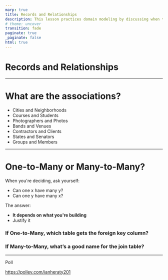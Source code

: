 ```yaml
---
marp: true
title: Records and Relationships
description: This lesson practices domain modeling by discussing when to use a one-to-many or a many-to-many relationship.
# theme: uncover
transition: fade
paginate: true
_paginate: false
html: true
---
```


# Records and Relationships

---
# <!--fit--> What are the associations?
- Cities and Neighborhoods
- Courses and Students
- Photographers and Photos
- Bands and Venues
- Contractors and Clients
- States and Senators
- Groups and Members

---
# One-to-Many or Many-to-Many?
When you're deciding, ask yourself:
- Can one x have many y?
- Can one y have many x?

The answer:
- **It depends on what you're building**
- Justify it

### If **One-to-Many**, which table gets the **foreign key** column?
### If **Many-to-Many**, what’s a good name for the **join table**?

---

Poll

https://pollev.com/ianheraty201


<!-- 
1. Cities and Neighborhoods

If we model Cities and Neighborhoods as a one-to-many, which table would you add a foreign key to?

What would you call the foreign key column?

2. Courses and Students

If we model it as a many-to-many, can you think of a good name for the join table between courses and students?

3. Photographers and photos

If we model Photos and Photographers as a one-to-many, which table would you add a foreign key to?

4. Bands and Venues

If we model it as a many-to-many, can you think of a good name for the join table between bands and venues?

5. Contractors and Clients

If we model it as a many-to-many, can you think of a good name for the join table between contractors and clients?

6. States and Senators

7. Groups and members

If we model it as a many-to-many, can you think of a good name for the join table between groups and members?

8. Can you think of any more relationships that we could model?

 -->